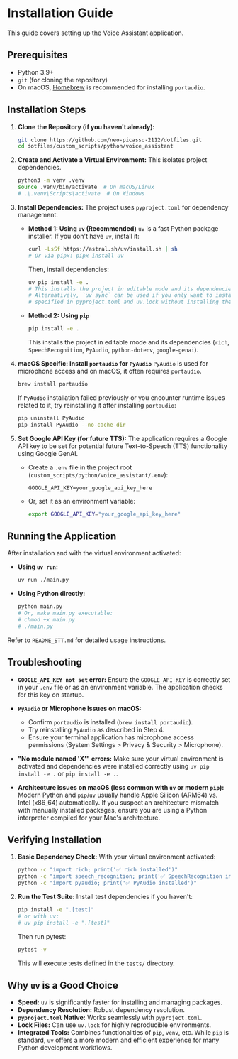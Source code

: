 # Installation Guide

This guide covers setting up the Voice Assistant application.

## Prerequisites

-   Python 3.9+
-   `git` (for cloning the repository)
-   On macOS, [Homebrew](https://brew.sh/) is recommended for installing `portaudio`.

## Installation Steps

1.  **Clone the Repository (if you haven't already):**
    ```bash
    git clone https://github.com/neo-picasso-2112/dotfiles.git
    cd dotfiles/custom_scripts/python/voice_assistant
    ```

2.  **Create and Activate a Virtual Environment:**
    This isolates project dependencies.
    ```bash
    python3 -m venv .venv
    source .venv/bin/activate  # On macOS/Linux
    # .\.venv\Scripts\activate  # On Windows
    ```

3.  **Install Dependencies:**
    The project uses `pyproject.toml` for dependency management.

    *   **Method 1: Using `uv` (Recommended)**
        `uv` is a fast Python package installer. If you don't have `uv`, install it:
        ```bash
        curl -LsSf https://astral.sh/uv/install.sh | sh
        # Or via pipx: pipx install uv
        ```
        Then, install dependencies:
        ```bash
        uv pip install -e .
        # This installs the project in editable mode and its dependencies.
        # Alternatively, `uv sync` can be used if you only want to install dependencies
        # specified in pyproject.toml and uv.lock without installing the project itself.
        ```

    *   **Method 2: Using `pip`**
        ```bash
        pip install -e .
        ```
        This installs the project in editable mode and its dependencies (`rich`, `SpeechRecognition`, `PyAudio`, `python-dotenv`, `google-genai`).

4.  **macOS Specific: Install `portaudio` for `PyAudio`**
    `PyAudio` is used for microphone access and on macOS, it often requires `portaudio`.
    ```bash
    brew install portaudio
    ```
    If `PyAudio` installation failed previously or you encounter runtime issues related to it, try reinstalling it after installing `portaudio`:
    ```bash
    pip uninstall PyAudio
    pip install PyAudio --no-cache-dir
    ```

5.  **Set Google API Key (for future TTS):**
    The application requires a Google API key to be set for potential future Text-to-Speech (TTS) functionality using Google GenAI.
    *   Create a `.env` file in the project root (`custom_scripts/python/voice_assistant/.env`):
        ```
        GOOGLE_API_KEY=your_google_api_key_here
        ```
    *   Or, set it as an environment variable:
        ```bash
        export GOOGLE_API_KEY="your_google_api_key_here"
        ```

## Running the Application
After installation and with the virtual environment activated:

*   **Using `uv run`:**
    ```bash
    uv run ./main.py
    ```
*   **Using Python directly:**
    ```bash
    python main.py
    # Or, make main.py executable:
    # chmod +x main.py
    # ./main.py
    ```
Refer to `README_STT.md` for detailed usage instructions.

## Troubleshooting

*   **`GOOGLE_API_KEY not set` error:**
    Ensure the `GOOGLE_API_KEY` is correctly set in your `.env` file or as an environment variable. The application checks for this key on startup.

*   **`PyAudio` or Microphone Issues on macOS:**
    *   Confirm `portaudio` is installed (`brew install portaudio`).
    *   Try reinstalling `PyAudio` as described in Step 4.
    *   Ensure your terminal application has microphone access permissions (System Settings > Privacy & Security > Microphone).

*   **"No module named 'X'" errors:**
    Make sure your virtual environment is activated and dependencies were installed correctly using `uv pip install -e .` or `pip install -e .`.

*   **Architecture issues on macOS (less common with `uv` or modern `pip`):**
    Modern Python and `pip`/`uv` usually handle Apple Silicon (ARM64) vs. Intel (x86_64) automatically. If you suspect an architecture mismatch with manually installed packages, ensure you are using a Python interpreter compiled for your Mac's architecture.

## Verifying Installation

1.  **Basic Dependency Check:**
    With your virtual environment activated:
    ```bash
    python -c "import rich; print('✅ rich installed')"
    python -c "import speech_recognition; print('✅ SpeechRecognition installed')"
    python -c "import pyaudio; print('✅ PyAudio installed')"
    ```

2.  **Run the Test Suite:**
    Install test dependencies if you haven't:
    ```bash
    pip install -e ".[test]"
    # or with uv:
    # uv pip install -e ".[test]"
    ```
    Then run pytest:
    ```bash
    pytest -v
    ```
    This will execute tests defined in the `tests/` directory.

## Why `uv` is a Good Choice
-   **Speed:** `uv` is significantly faster for installing and managing packages.
-   **Dependency Resolution:** Robust dependency resolution.
-   **`pyproject.toml` Native:** Works seamlessly with `pyproject.toml`.
-   **Lock Files:** Can use `uv.lock` for highly reproducible environments.
-   **Integrated Tools:** Combines functionalities of `pip`, `venv`, etc.
While `pip` is standard, `uv` offers a more modern and efficient experience for many Python development workflows.